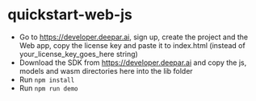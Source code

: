 # quickstart-web-js

- Go to https://developer.deepar.ai, sign up, create the project and the Web app, copy the license key and paste it to index.html (instead of your_license_key_goes_here string)
- Download the SDK from https://developer.deepar.ai and copy the js, models and wasm directories here into the lib folder
- Run `npm install`
- Run `npm run demo`
